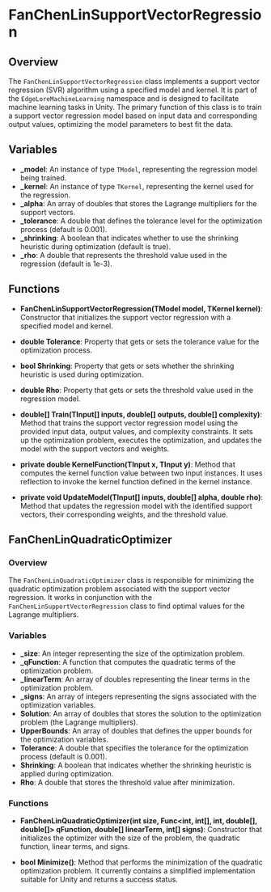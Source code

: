 # FanChenLinSupportVectorRegression

## Overview
The `FanChenLinSupportVectorRegression` class implements a support vector regression (SVR) algorithm using a specified model and kernel. It is part of the `EdgeLoreMachineLearning` namespace and is designed to facilitate machine learning tasks in Unity. The primary function of this class is to train a support vector regression model based on input data and corresponding output values, optimizing the model parameters to best fit the data.

## Variables

- **_model**: An instance of type `TModel`, representing the regression model being trained.
- **_kernel**: An instance of type `TKernel`, representing the kernel used for the regression.
- **_alpha**: An array of doubles that stores the Lagrange multipliers for the support vectors.
- **_tolerance**: A double that defines the tolerance level for the optimization process (default is 0.001).
- **_shrinking**: A boolean that indicates whether to use the shrinking heuristic during optimization (default is true).
- **_rho**: A double that represents the threshold value used in the regression (default is 1e-3).

## Functions

- **FanChenLinSupportVectorRegression(TModel model, TKernel kernel)**: 
  Constructor that initializes the support vector regression with a specified model and kernel.

- **double Tolerance**: 
  Property that gets or sets the tolerance value for the optimization process.

- **bool Shrinking**: 
  Property that gets or sets whether the shrinking heuristic is used during optimization.

- **double Rho**: 
  Property that gets or sets the threshold value used in the regression model.

- **double[] Train(TInput[] inputs, double[] outputs, double[] complexity)**: 
  Method that trains the support vector regression model using the provided input data, output values, and complexity constraints. It sets up the optimization problem, executes the optimization, and updates the model with the support vectors and weights.

- **private double KernelFunction(TInput x, TInput y)**: 
  Method that computes the kernel function value between two input instances. It uses reflection to invoke the kernel function defined in the kernel instance.

- **private void UpdateModel(TInput[] inputs, double[] alpha, double rho)**: 
  Method that updates the regression model with the identified support vectors, their corresponding weights, and the threshold value.

## FanChenLinQuadraticOptimizer

### Overview
The `FanChenLinQuadraticOptimizer` class is responsible for minimizing the quadratic optimization problem associated with the support vector regression. It works in conjunction with the `FanChenLinSupportVectorRegression` class to find optimal values for the Lagrange multipliers.

### Variables

- **_size**: An integer representing the size of the optimization problem.
- **_qFunction**: A function that computes the quadratic terms of the optimization problem.
- **_linearTerm**: An array of doubles representing the linear terms in the optimization problem.
- **_signs**: An array of integers representing the signs associated with the optimization variables.
- **Solution**: An array of doubles that stores the solution to the optimization problem (the Lagrange multipliers).
- **UpperBounds**: An array of doubles that defines the upper bounds for the optimization variables.
- **Tolerance**: A double that specifies the tolerance for the optimization process (default is 0.001).
- **Shrinking**: A boolean that indicates whether the shrinking heuristic is applied during optimization.
- **Rho**: A double that stores the threshold value after minimization.

### Functions

- **FanChenLinQuadraticOptimizer(int size, Func<int, int[], int, double[], double[]> qFunction, double[] linearTerm, int[] signs)**: 
  Constructor that initializes the optimizer with the size of the problem, the quadratic function, linear terms, and signs.

- **bool Minimize()**: 
  Method that performs the minimization of the quadratic optimization problem. It currently contains a simplified implementation suitable for Unity and returns a success status.